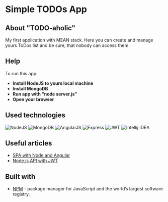 # Simple TODOs App

## About "TODO-aholic"

My first application with MEAN stack.
Here you can create and manage yours ToDos list and be sure, that nobody can access them.

## Help

To run this app:
* **Install NodeJS to yours local machine**
* **Install MongoDB**
* **Run app with "node server.js"**
* **Open your browser**

## Used technologies

 ![NodeJS](https://www.shareicon.net/data/128x128/2015/10/06/112725_development_512x512.png)
 ![MongoDB](https://greycedinnovations.com/static/greycedinnovations/img/technology/mongodb.png)
 ![AngularJS](https://www.shareicon.net/data/128x128/2016/07/08/116973_development_512x512.png)
 ![Express](http://nashvillesoftwareschool.com/images/technologies/express.png)
 ![JWT](https://jwt.io/img/pic_logo.svg)
 ![Intellij IDEA](http://vojtechruzicka.com/wp-content/uploads/2016/05/icon_IntelliJIDEA1.png)

## Useful articles

* [SPA with Node and Angular](https://scotch.io/tutorials/creating-a-single-page-todo-app-with-node-and-angular)
* [Node.js API with JWT](https://scotch.io/tutorials/authenticate-a-node-js-api-with-json-web-tokens)

## Built with

* [NPM](https://www.npmjs.com/) - package manager for JavaScript and the world’s largest software registry.

